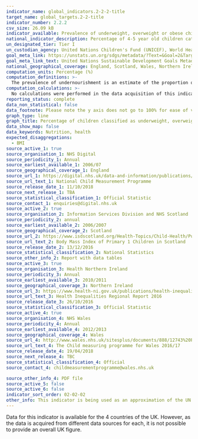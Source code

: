 ```yaml
---
indicator_name: global_indicators.2-2-2-title
target_name: global_targets.2-2-title
indicator_number: 2.2.2
csv_size: 26.09 kB
indicator_available: Prevalence of underweight, overweight or obese children (aged 4 - 5 years) based on Body Mass Index (BMI) classifications
national_indicator_description: Percentage of 4-5 year old children categorised as underweight, overweight or obese based on body mass index (BMI) classifications.
un_designated_tier: Tier I
un_custodian_agency: United Nations Children's Fund (UNICEF), World Health Organisation (WHO), World Bank (WB)
goal_meta_link: https://unstats.un.org/sdgs/metadata/?Text=&Goal=2&Target=2.2
goal_meta_link_text: United Nations Sustainable Development Goals Metadata (PDF 233 KB)
national_geographical_coverage: England, Scotland, Wales, Northern Ireland
computation_units: Percentage (%)
computation_definitions: >-
  The prevalence of undernourishment is an estimate of the proportion of the population whose habitual food consumption is insufficient to provide the dietary energy levels that are required to maintain a normal active and healthy life. It is expressed as a percentage.
computation_calculations: >-
  No calculations were performed in the data acquisition of this indicator as appropriate data was readily available in the final format specified by this indicator. For insight into the details of potential calculations please refer to the original source metadata or source contact.
reporting_status: complete
data_non_statistical: false
data_footnote: Please note the y axis does not go to 100% for ease of visualisation. 
graph_type: line
graph_title: Percentage of children classified as underweight, overweight or obese
data_show_map: false
data_keywords: Nutrition, health
expected_disaggregations:
  - BMI
source_active_1: true
source_organisation_1: NHS Digital
source_periodicity_1: Annual
source_earliest_available_1: 2006/07
source_geographical_coverage_1: England
source_url_1: https://digital.nhs.uk/data-and-information/publications/statistical/national-child-measurement-programme/2016-17-school-year
source_url_text_1: National Child Measurement Programme 
source_release_date_1: 11/10/2018
source_next_release_1: TBA
source_statistical_classification_1: Official Statistic
source_contact_1: enquiries@digital.nhs.uk
source_active_2: true
source_organisation_2: Information Services Division and NHS Scotland 
source_periodicity_2: annual 
source_earliest_available_2: 2006/2007
source_geographical_coverage_2: Scotland 
source_url_2: https://www.isdscotland.org/Health-Topics/Child-Health/Publications/2016-12-13/2016-12-13-P1-BMI-Report.pdf?2334231139
source_url_text_2: Body Mass Index of Primary 1 Children in Scotland 
source_release_date_2: 13/12/2016
source_statistical_classification_2: National Statistics
source_other_info_2: Report with data tables 
source_active_3: true
source_organisation_3: Health Northern Ireland 
source_periodicity_3: Annual 
source_earliest_available_3: 2010/2011
source_geographical_coverage_3: Northern Ireland 
source_url_3: https://www.health-ni.gov.uk/publications/health-inequalities-regional-report-2016
source_url_text_3: Health Inequalities Regional Report 2016
source_release_date_3: 26/10/2016
source_statistical_classification_3: Official Statistic 
source_active_4: true
source_organisation_4: NHS Wales 
source_periodicity_4: Annual
source_earliest_available_4: 2012/2013
source_geographical_coverage_4: Wales 
source_url_4: http://www.wales.nhs.uk/sitesplus/documents/888/12743%20PHW%20CMP%20Report%20%28Eng%29.pdf
source_url_text_4: The Child measuring programme for Wales 2016/17
source_release_date_4: 19/04/2018
source_next_release_4: TBC
source_statistical_classification_4: Official 
source_contact_4: childmeasurementprogramme@wales.nhs.uk 

source_other_info_4: PDF file 
source_active_5: false
source_active_6: false
indicator_sort_order: 02-02-02
other_info: This indicator is being used as an approximation of the UN SDG Indicator. Where possible, we will work to identify or develop UK data to meet the global indicator specification. This indicator has not been identified in collaboration with topic experts.
---
```

Data for this indicator is available for the 4 countries of the UK. However, as the data is acquired from different data sources for each, it is not possible to provide an overall UK figure.